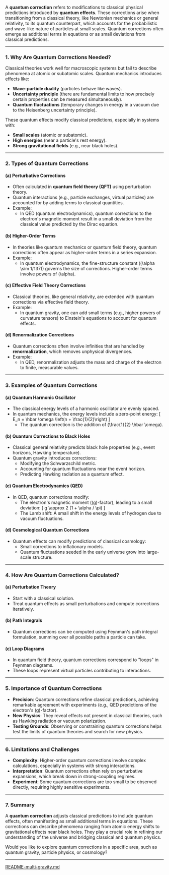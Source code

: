 A **quantum correction** refers to modifications to classical physical predictions introduced by **quantum effects**. These corrections arise when transitioning from a classical theory, like Newtonian mechanics or general relativity, to its quantum counterpart, which accounts for the probabilistic and wave-like nature of particles at small scales. Quantum corrections often emerge as additional terms in equations or as small deviations from classical predictions.

---

### **1. Why Are Quantum Corrections Needed?**
Classical theories work well for macroscopic systems but fail to describe phenomena at atomic or subatomic scales. Quantum mechanics introduces effects like:
- **Wave-particle duality** (particles behave like waves).
- **Uncertainty principle** (there are fundamental limits to how precisely certain properties can be measured simultaneously).
- **Quantum fluctuations** (temporary changes in energy in a vacuum due to the Heisenberg uncertainty principle).

These quantum effects modify classical predictions, especially in systems with:
- **Small scales** (atomic or subatomic).
- **High energies** (near a particle's rest energy).
- **Strong gravitational fields** (e.g., near black holes).

---

### **2. Types of Quantum Corrections**
#### (a) **Perturbative Corrections**
- Often calculated in **quantum field theory (QFT)** using perturbation theory.
- Quantum interactions (e.g., particle exchanges, virtual particles) are accounted for by adding terms to classical quantities.
- Example:
  - In QED (quantum electrodynamics), quantum corrections to the electron's magnetic moment result in a small deviation from the classical value predicted by the Dirac equation.

#### (b) **Higher-Order Terms**
- In theories like quantum mechanics or quantum field theory, quantum corrections often appear as higher-order terms in a series expansion.
- Example:
  - In quantum electrodynamics, the fine-structure constant (\(\alpha \sim 1/137\)) governs the size of corrections. Higher-order terms involve powers of \(\alpha\).

#### (c) **Effective Field Theory Corrections**
- Classical theories, like general relativity, are extended with quantum corrections via effective field theory.
- Example:
  - In quantum gravity, one can add small terms (e.g., higher powers of curvature tensors) to Einstein's equations to account for quantum effects.

#### (d) **Renormalization Corrections**
- Quantum corrections often involve infinities that are handled by **renormalization**, which removes unphysical divergences.
- Example:
  - In QED, renormalization adjusts the mass and charge of the electron to finite, measurable values.

---

### **3. Examples of Quantum Corrections**
#### (a) **Quantum Harmonic Oscillator**
- The classical energy levels of a harmonic oscillator are evenly spaced.
- In quantum mechanics, the energy levels include a zero-point energy:
  \[
  E_n = \hbar \omega \left(n + \frac{1}{2}\right)
  \]
  - The quantum correction is the addition of \(\frac{1}{2} \hbar \omega\).

#### (b) **Quantum Corrections to Black Holes**
- Classical general relativity predicts black hole properties (e.g., event horizons, Hawking temperature).
- Quantum gravity introduces corrections:
  - Modifying the Schwarzschild metric.
  - Accounting for quantum fluctuations near the event horizon.
  - Predicting Hawking radiation as a quantum effect.

#### (c) **Quantum Electrodynamics (QED)**
- In QED, quantum corrections modify:
  - The electron's magnetic moment (\(g\)-factor), leading to a small deviation:
    \[
    g \approx 2 (1 + \alpha / \pi)
    \]
  - The Lamb shift: A small shift in the energy levels of hydrogen due to vacuum fluctuations.

#### (d) **Cosmological Quantum Corrections**
- Quantum effects can modify predictions of classical cosmology:
  - Small corrections to inflationary models.
  - Quantum fluctuations seeded in the early universe grow into large-scale structure.

---

### **4. How Are Quantum Corrections Calculated?**
#### (a) **Perturbation Theory**
- Start with a classical solution.
- Treat quantum effects as small perturbations and compute corrections iteratively.

#### (b) **Path Integrals**
- Quantum corrections can be computed using Feynman's path integral formulation, summing over all possible paths a particle can take.

#### (c) **Loop Diagrams**
- In quantum field theory, quantum corrections correspond to "loops" in Feynman diagrams.
- These loops represent virtual particles contributing to interactions.

---

### **5. Importance of Quantum Corrections**
- **Precision**: Quantum corrections refine classical predictions, achieving remarkable agreement with experiments (e.g., QED predictions of the electron's \(g\)-factor).
- **New Physics**: They reveal effects not present in classical theories, such as Hawking radiation or vacuum polarization.
- **Testing Grounds**: Observing or constraining quantum corrections helps test the limits of quantum theories and search for new physics.

---

### **6. Limitations and Challenges**
- **Complexity**: Higher-order quantum corrections involve complex calculations, especially in systems with strong interactions.
- **Interpretation**: Quantum corrections often rely on perturbative expansions, which break down in strong-coupling regimes.
- **Experiment**: Some quantum corrections are too small to be observed directly, requiring highly sensitive experiments.

---

### **7. Summary**
A **quantum correction** adjusts classical predictions to include quantum effects, often manifesting as small additional terms in equations. These corrections can describe phenomena ranging from atomic energy shifts to gravitational effects near black holes. They play a crucial role in refining our understanding of the universe and bridging classical and quantum physics.

Would you like to explore quantum corrections in a specific area, such as quantum gravity, particle physics, or cosmology?


---

[README-multi-gravity.md](https://t2m.io/evbOGZz)
